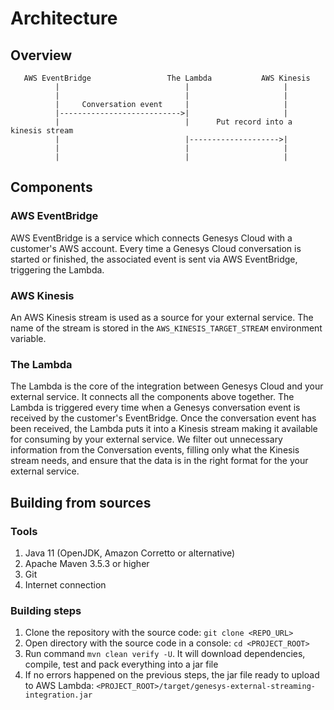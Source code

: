 # Architecture

## Overview

```
   AWS EventBridge                 The Lambda           AWS Kinesis
          |                            |                     |
          |                            |                     |
          |     Conversation event     |                     |
          |--------------------------->|                     |
          |                            |      Put record into a kinesis stream
          |                            |-------------------->|
          |                            |                     |
          |                            |                     |
```

## Components

### AWS EventBridge

AWS EventBridge is a service which connects Genesys Cloud with a customer's AWS account. Every time a Genesys Cloud conversation is 
started or finished, the associated event is sent via AWS EventBridge, triggering the Lambda.

### AWS Kinesis

An AWS Kinesis stream is used as a source for your external service. The name of the stream is stored in the `AWS_KINESIS_TARGET_STREAM`
environment variable.

### The Lambda

The Lambda is the core of the integration between Genesys Cloud and your external service. It connects all the components above together.
The Lambda is triggered every time when a Genesys conversation event is received by the customer's EventBridge. Once the conversation event
has been received, the Lambda puts it into a Kinesis stream making it available for consuming by your external service. We filter out
unnecessary information from the Conversation events, filling only what the Kinesis stream needs, and ensure that the data is in the right
format for the your external service.

## Building from sources

### Tools

1. Java 11 (OpenJDK, Amazon Corretto or alternative)
2. Apache Maven 3.5.3 or higher
3. Git
4. Internet connection

### Building steps

1. Clone the repository with the source code: `git clone <REPO_URL>`
2. Open directory with the source code in a console: `cd <PROJECT_ROOT>`
3. Run command `mvn clean verify -U`. It will download dependencies, compile, test and pack everything into a jar file
4. If no errors happened on the previous steps, the jar file ready to upload to AWS Lambda: `<PROJECT_ROOT>/target/genesys-external-streaming-integration.jar`
